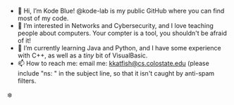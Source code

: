 - 👋 Hi, I’m Kode Blue! @kode-lab is my public GitHub where you can find most of my code.
- 👀 I’m interested in Networks and Cybersecurity, and I love teaching people about computers. Your compter is a tool, you shouldn't be afraid of it!
- 🌱 I’m currently learning Java and Python, and I have some experience with C++, as well as a _tiny_ bit of VisualBasic. 
- 📫 How to reach me: email me: kkatfish@cs.colostate.edu (please include "ns: " in the subject line, so that it isn't caught by anti-spam filters.

❄️
